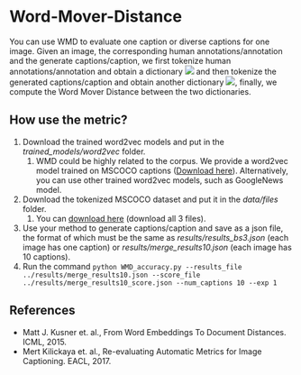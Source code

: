 # Word-Mover-Distance
You can use WMD to evaluate one caption or diverse captions for one image. Given an image, the corresponding human annotations/annotation and the generate captions/caption, we first tokenize human annotations/annotation and obtain a dictionary ![](http://latex.codecogs.com/gif.latex?\\mathcal{D}) and then tokenize the generated captions/caption and obtain another dictionary ![](http://latex.codecogs.com/gif.latex?\\hat{\mathcal{D}}), finally, we compute the Word Mover Distance between the two dictionaries.
## How use the metric?
1. Download the trained word2vec models and put in the *trained_models/word2vec* folder.
    1. WMD could be highly related to the corpus. We provide a word2vec model trained on MSCOCO captions ([Download here](https://drive.google.com/drive/folders/1vW0xr14TKiQBNXIe_N3HLpCY0Xx8m7W1)). Alternatively, you can use other trained word2vec models, such as GoogleNews model. 
2. Download the tokenized MSCOCO dataset and put it in the *data/files* folder.
    1. You can [download here](https://drive.google.com/drive/folders/1qm85vYouLJMYTjESscglcKVZQDASMuck) (download all 3 files).
3. Use your method to generate captions/caption and save as a json file, the format of which must be the same as *results/results_bs3.json* (each image has one caption) or *results/merge_results10.json* (each image has 10 captions).
4. Run the command ```python WMD_accuracy.py --results_file ../results/merge_results10.json --score_file ../results/merge_results10_score.json --num_captions 10 --exp 1```
## References
* Matt J. Kusner et. al., From Word Embeddings To Document Distances. ICML, 2015.
* Mert Kilickaya et. al., Re-evaluating Automatic Metrics for Image Captioning. EACL, 2017.
